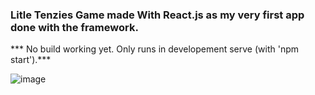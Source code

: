 ### Litle Tenzies Game made With React.js as my very first app done with the framework.

*** No build working yet. Only runs in developement serve (with 'npm start').***

![image](https://user-images.githubusercontent.com/90344697/206920628-4cd4f590-36c8-486f-b571-3003bbbdcd7b.png)

